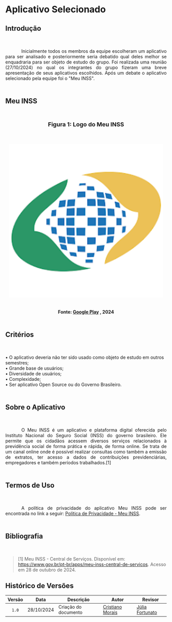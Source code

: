 # Aplicativo Selecionado

## <p style="margin-bottom: 50px;">Introdução</p>



   <p style="text-align: justify; text-indent: 50px; margin-bottom: 50px;"> Inicialmente todos os membros da equipe escolheram um aplicativo para ser analisado e posteriormente seria debatido qual deles melhor se enquadraria para ser objeto de estudo do grupo. Foi realizada uma reunião (27/10/2024) no qual os integrantes do grupo fizeram uma breve apresentação de seus aplicativos escolhidos. Após um debate o aplicativo selecionado pela equipe foi o "Meu INSS".</p>

## <p style="margin-bottom: 50px;">Meu INSS</p>

<div align="center">
  <font size="4"><p style="text-align: center; margin-bottom: 50px;"><b>Figura 1: Logo do Meu INSS</b></p></font>
</div>

<div align="center">
<img src="../../imagens/logoinss.svg" alt="Logo do Meu INSS" style=" max-width: 100%; height: auto; margin-bottom: 20px;">
</div>
<div align="center">
<p style="text-align: center; margin-bottom: 50px;">
  <b>Fonte: <a href="https://play.google.com/store/apps/details?id=br.gov.dataprev.meuinss&hl=pt-BR">Google Play</a> , 2024</b>
</p>
</div>

## <p style="margin-bottom: 50px;">Critérios</p>

<p style ="margin-bottom: 50px;" >• O aplicativo deveria não ter sido usado como objeto de estudo em outros semestres;<br> 
            • Grande base de usuários;<br> 
            • Diversidade de usuários;<br>
            • Complexidade;<br>
            • Ser aplicativo Open Source ou do Governo Brasileiro. </p>

## <p style="margin-bottom: 50px;">Sobre o Aplicativo</p>

<p style="text-align: justify; text-indent: 50px; margin-bottom: 50px;">O Meu INSS é um aplicativo e plataforma digital oferecida pelo Instituto Nacional do Seguro Social (INSS) do governo brasileiro. Ele permite que os cidadãos acessem diversos serviços relacionados à previdência social de forma prática e rápida, de forma online. Se trata de um canal online onde é possível realizar consultas como também a emissão de extratos, ter acesso a dados de contribuições previdenciárias, empregadores e também períodos trabalhados.[1]</p>


## <p style="margin-bottom: 50px;">Termos de Uso</p>

<p style="text-align: justify; text-indent: 50px; margin-bottom: 50px;">
    A política de privacidade do aplicativo Meu INSS pode ser encontrada no link a seguir: 
    <a href="https://www.gov.br/inss/pt-br/canais_atendimento/meu-inss/politica-de-privacidade-do-meu-inss">Política de Privacidade - Meu INSS</a>.
</p>

## <p style="margin-bottom: 50px;">Bibliografia</p>

>[1] Meu INSS - Central de Serviços. Disponível em: https://www.gov.br/pt-br/apps/meu-inss-central-de-servicos. Acesso em 28 de outubro de 2024. 

## Histórico de Versões

| Versão | Data | Descrição | Autor | Revisor |
| :----: | ---- | --------- | ----- | ------- |
| `1.0`  |28/10/2024| Criação do documento | [Cristiano Morais](https://github.com/CristianoMoraiss) |[Júlia Fortunato](https://github.com/julia-fortunato)|




